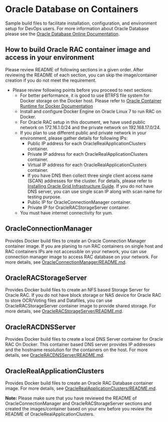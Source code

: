 # Oracle Database on Containers

Sample build files to facilitate installation, configuration, and environment setup for DevOps users. For more information about Oracle Database please see the [Oracle Database Online Documentation](https://docs.oracle.com/en/database/oracle/oracle-database/index.html).

## How to build Oracle RAC container image and access in your environment

Please review README of following sections in a given order. After reviewing the README of each section, you can skip the image/container creation if you do not meet the requirement.

* Please review following points before you proceed to next sections:
  * For better performance, it is good to use BTRFS file system for Docker storage on the Docker host. Please refer to [Oracle Container Runtime for Docker Documentation](https://docs.oracle.com/cd/E52668_01/E87205/html/index.html)
  * Install and configure Docker Engine on Oracle Linux 7 to run RAC on Docker.
  * For Oracle RAC setup in this document, we have used public network on 172.16.1.0/24 and the private network on 192.168.17.0/24.
  * If you plan to use different public and private network in your environment, please gather details for following IPs:
    * Public IP address for each OracleRealApplicationClusters container.
    * Private IP address for each OracleRealApplicationClusters container.
    * Virtual IP address for each OracleRealApplicationClusters container.
    * If you have DNS then collect three single client access name (SCAN) addresses for the cluster. For details, please refer to [Installing Oracle Grid Infrastructure Guide](https://docs.oracle.com/en/database/oracle/oracle-database/18/cwlin/index.html). If you do not have DNS server, you can use single scan IP along with scan name for testing purpose.
    * Public IP for OracleConnectionManager container.
    * Private IP for OracleRACStorageServer container.
  * You must have internet connectivity for yum.

## OracleConnectionManager

Provides Docker build files to create an Oracle Connection Manager container image. If you are planing to run RAC containers on single host and RAC containers IPs are not accessible on your network, you can use connection manager image to access RAC database on your network. For more details, see [OracleConnectionManager/README.md](./OracleConnectionManager/README.md).

## OracleRACStorageServer

Provides Docker build files to create an NFS based Storage Server for Oracle RAC. If you do not have block storage or NAS device for Oracle RAC to store OCR/Voting files and Datafiles, you can use OracleRACStorageServer container image to provide shared storage. For more details, see [OracleRACStorageServer/README.md](./OracleRACStorageServer/README.md).

## OracleRACDNSServer

Provides Docker build files to create a local DNS Server container for Oracle RAC On Docker. This container based DNS server provides IP addresses and the hostname resolution for the containers on the host. For more details, see [OracleRACDNSServer/README.md](./OracleDNSServer/README.md).

## OracleRealApplicationClusters

Provides Docker build files to create an Oracle RAC Database container image. For more details, see [OracleRealApplicationClusters/README.md](./OracleRealApplicationClusters/README.md).

**Note:** Please make sure that you have reviewed the README of OracleConnectionManager and OracleRACStorageServer sections and created the images/container based on your env before you review the README of OracleRealApplicationClusters.
